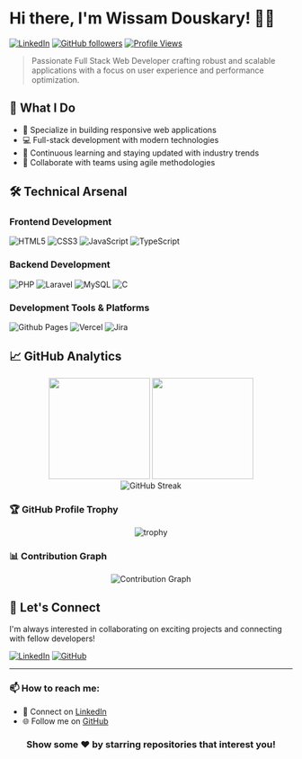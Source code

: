 # Hi there, I'm Wissam Douskary! 👨‍💻

[![LinkedIn](https://img.shields.io/badge/LinkedIn-Connect-blue?style=flat-square&logo=linkedin)](https://www.linkedin.com/in/wissam-douskary/)
[![GitHub followers](https://img.shields.io/github/followers/WissamDouskary?label=Follow&style=social)](https://github.com/WissamDouskary)
[![Profile Views](https://komarev.com/ghpvc/?username=WissamDouskary&color=brightgreen&style=flat-square)](https://github.com/WissamDouskary)

> Passionate Full Stack Web Developer crafting robust and scalable applications with a focus on user experience and performance optimization.

## 🚀 What I Do

- 🎯 Specialize in building responsive web applications
- 💻 Full-stack development with modern technologies
- 🔄 Continuous learning and staying updated with industry trends
- 🤝 Collaborate with teams using agile methodologies

## 🛠️ Technical Arsenal

### Frontend Development
![HTML5](https://img.shields.io/badge/html5-%23E34F26.svg?style=for-the-badge&logo=html5&logoColor=white)
![CSS3](https://img.shields.io/badge/css3-%231572B6.svg?style=for-the-badge&logo=css3&logoColor=white)
![JavaScript](https://img.shields.io/badge/javascript-%23323330.svg?style=for-the-badge&logo=javascript&logoColor=%23F7DF1E)
![TypeScript](https://img.shields.io/badge/typescript-%23007ACC.svg?style=for-the-badge&logo=typescript&logoColor=white)

### Backend Development
![PHP](https://img.shields.io/badge/php-%23777BB4.svg?style=for-the-badge&logo=php&logoColor=white)
![Laravel](https://img.shields.io/badge/laravel-%23FF2D20.svg?style=for-the-badge&logo=laravel&logoColor=white)
![MySQL](https://img.shields.io/badge/mysql-4479A1.svg?style=for-the-badge&logo=mysql&logoColor=white)
![C](https://img.shields.io/badge/c-%2300599C.svg?style=for-the-badge&logo=c&logoColor=white)

### Development Tools & Platforms
![Github Pages](https://img.shields.io/badge/github%20pages-121013?style=for-the-badge&logo=github&logoColor=white)
![Vercel](https://img.shields.io/badge/vercel-%23000000.svg?style=for-the-badge&logo=vercel&logoColor=white)
![Jira](https://img.shields.io/badge/jira-%230A0FFF.svg?style=for-the-badge&logo=jira&logoColor=white)

## 📈 GitHub Analytics

<div align="center">
  <img height="180em" src="https://github-readme-stats.vercel.app/api?username=WissamDouskary&show_icons=true&theme=radical&include_all_commits=true&count_private=true"/>
  <img height="180em" src="https://github-readme-stats.vercel.app/api/top-langs/?username=WissamDouskary&layout=compact&langs_count=8&theme=radical"/>
</div>

<div align="center">
  <img src="https://streak-stats.demolab.com?user=WissamDouskary&theme=radical" alt="GitHub Streak"/>
</div>

### 🏆 GitHub Profile Trophy

<div align="center">
  <img src="https://github-profile-trophy.vercel.app/?username=WissamDouskary&theme=radical&row=1&column=6" alt="trophy"/>
</div>

### 📊 Contribution Graph

<div align="center">
  <img src="https://github-readme-activity-graph.vercel.app/graph?username=WissamDouskary&theme=react-dark&hide_border=true" alt="Contribution Graph"/>
</div>

## 🤝 Let's Connect

I'm always interested in collaborating on exciting projects and connecting with fellow developers!

[![LinkedIn](https://img.shields.io/badge/-LINKEDIN-0077B5?style=for-the-badge&logo=linkedin&logoColor=white)](https://www.linkedin.com/in/wissam-douskary/)
[![GitHub](https://img.shields.io/badge/-GITHUB-181717?style=for-the-badge&logo=github)](https://github.com/WissamDouskary)

---

### 📫 How to reach me:
- 💼 Connect on [LinkedIn](https://www.linkedin.com/in/wissam-douskary/)
- 🌐 Follow me on [GitHub](https://github.com/WissamDouskary)

<div align="center">

### Show some ❤️ by starring repositories that interest you!

</div>
